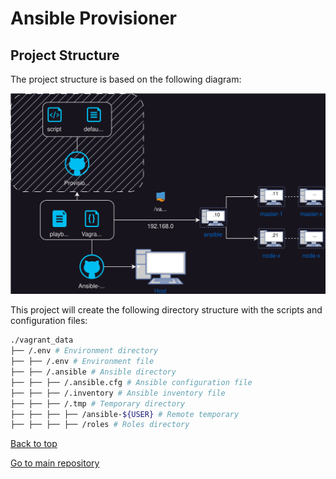 # Ansible Provisioner

## Project Structure

The project structure is based on the following diagram:

![Project Structure](./images/ansible-architecture.svg)

This project will create the following directory structure with the scripts and configuration files:

~~~bash
./vagrant_data
├── /.env # Environment directory
├── ├── /.env # Environment file
├── ├── /.ansible # Ansible directory
├── ├── ├── /.ansible.cfg # Ansible configuration file
├── ├── ├── /.inventory # Ansible inventory file
├── ├── ├── /.tmp # Temporary directory
├── ├── ├── ├── /ansible-${USER} # Remote temporary
├── ├── ├── ├── /roles # Roles directory
~~~

[Back to top](#ansible-provisioner)

[Go to main repository](README.md)
